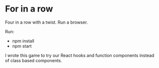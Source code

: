 # For in a row

Four in a row with a twist. Run a browser.

Run:
* npm install
* npm start

I wrote this game to try our React hooks and function components instead of class based components.